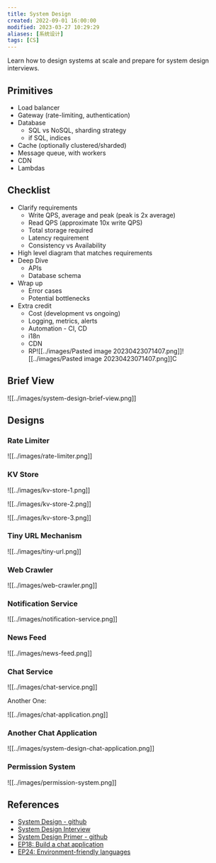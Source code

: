 ```yaml
---
title: System Design
created: 2022-09-01 16:00:00
modified: 2023-03-27 10:29:29
aliases: [系统设计]
tags: [CS]
---
```


Learn how to design systems at scale and prepare for system design interviews.

## Primitives

- Load balancer
- Gateway (rate-limiting, authentication)
- Database
  - SQL vs NoSQL, sharding strategy
  - if SQL, indices
- Cache (optionally clustered/sharded)
- Message queue, with workers
- CDN
- Lambdas

## Checklist

- Clarify requirements
  - Write QPS, average and peak (peak is 2x average)
  - Read QPS (approximate 10x write QPS)
  - Total storage required
  - Latency requirement
  - Consistency vs Availability
- High level diagram that matches requirements
- Deep Dive
  - APIs
  - Database schema
- Wrap up
  - Error cases
  - Potential bottlenecks
- Extra credit
  - Cost (development vs ongoing)
  - Logging, metrics, alerts
  - Automation - CI, CD
  - i18n
  - CDN
  - RP![[../images/Pasted image 20230423071407.png]]![[../images/Pasted image 20230423071407.png]]C

## Brief View

![[../images/system-design-brief-view.png]]

## Designs

### Rate Limiter

![[../images/rate-limiter.png]]

### KV Store

![[../images/kv-store-1.png]]

![[../images/kv-store-2.png]]

![[../images/kv-store-3.png]]

### Tiny URL Mechanism

![[../images/tiny-url.png]]

### Web Crawler

![[../images/web-crawler.png]]

### Notification Service

![[../images/notification-service.png]]

### News Feed

![[../images/news-feed.png]]

### Chat Service

![[../images/chat-service.png]]

Another One:

![[../images/chat-application.png]]

### Another Chat Application

![[../images/system-design-chat-application.png]]

### Permission System

![[../images/permission-system.png]]

## References

- [System Design - github](https://github.com/karanpratapsingh/system-design)
- [System Design Interview](https://til.nindalf.com/books/system-design-interview/)
- [System Design Primer - github](https://github.com/donnemartin/system-design-primer)
- [EP18: Build a chat application](https://blog.bytebytego.com/p/ep18-build-a-chat-application-also)
- [EP24: Environment-friendly languages](https://blog.bytebytego.com/p/ep24-environment-friendly-languages)
